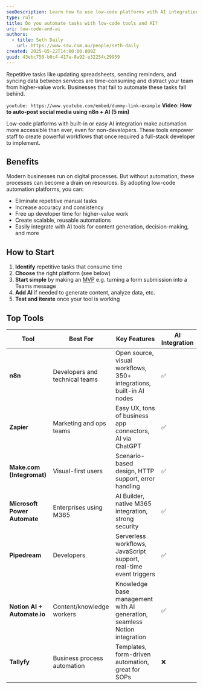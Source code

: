```yaml
---
seoDescription: Learn how to use low-code platforms with AI integration to automate repetitive business tasks and save valuable time.
type: rule
title: Do you automate tasks with low-code tools and AI?
uri: low-code-and-ai
authors:
  - title: Seth Daily
    url: https://www.ssw.com.au/people/seth-daily
created: 2025-05-22T14:00:00.000Z
guid: 43ebc750-b0c4-417a-8a92-e32254c29959
---
```


Repetitive tasks like updating spreadsheets, sending reminders, and syncing data between services are time-consuming and distract your team from higher-value work. Businesses that fail to automate these tasks fall behind.

`youtube: https://www.youtube.com/embed/dummy-link-example`
**Video: How to auto-post social media using n8n + AI (5 min)**

<!--endintro-->

Low-code platforms with built-in or easy AI integration make automation more accessible than ever, even for non-developers. These tools empower staff to create powerful workflows that once required a full-stack developer to implement.

## Benefits

Modern businesses run on digital processes. But without automation, these processes can become a drain on resources. By adopting low-code automation platforms, you can:

- Eliminate repetitive manual tasks
- Increase accuracy and consistency
- Free up developer time for higher-value work
- Create scalable, reusable automations
- Easily integrate with AI tools for content generation, decision-making, and more

## How to Start

1. **Identify** repetitive tasks that consume time
2. **Choose** the right platform (see below)
3. **Start simple** by making an [MVP](/rules/poc-vs-mvp) e.g. turning a form submission into a Teams message
4. **Add AI** if needed to generate content, analyze data, etc.
5. **Test and iterate** once your tool is working

## Top Tools

| Tool                         | Best For                       | Key Features                                                                 | AI Integration |
|------------------------------|--------------------------------|------------------------------------------------------------------------------|----------------|
| **n8n**                      | Developers and technical teams | Open source, visual workflows, 350+ integrations, built-in AI nodes         | ✅              |
| **Zapier**                   | Marketing and ops teams        | Easy UX, tons of business app connectors, AI via ChatGPT                    | ✅              |
| **Make.com (Integromat)**    | Visual-first users             | Scenario-based design, HTTP support, error handling                         | ✅              |
| **Microsoft Power Automate** | Enterprises using M365         | AI Builder, native M365 integration, strong security                        | ✅              |
| **Pipedream**                | Developers                     | Serverless workflows, JavaScript support, real-time event triggers          | ✅              |
| **Notion AI + Automate.io**  | Content/knowledge workers      | Knowledge base management with AI generation, seamless Notion integration   | ✅              |
| **Tallyfy**                  | Business process automation    | Templates, form-driven automation, great for SOPs                           | ❌              |
